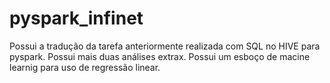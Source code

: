 # pyspark_infinet
Possui a tradução da tarefa anteriormente realizada com SQL no HIVE para pyspark. 
Possui mais duas análises extrax.
Possui um esboço de macine learnig para uso de regressão linear. 
